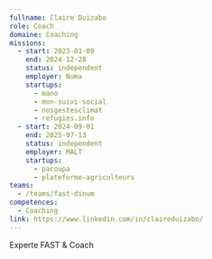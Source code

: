 ```yaml
---
fullname: Claire Duizabo
role: Coach
domaine: Coaching
missions:
  - start: 2023-01-09
    end: 2024-12-28
    status: independent
    employer: Numa
    startups:
      - mano
      - mon-suivi-social
      - nosgestesclimat
      - refugies.info
  - start: 2024-09-01
    end: 2025-07-13
    status: independent
    employer: MALT
    startups:
      - pacoupa
      - plateforme-agriculteurs
teams:
  - /teams/fast-dinum
competences:
  - Coaching
link: https://www.linkedin.com/in/claireduizabo/
---
```


Experte FAST & Coach
